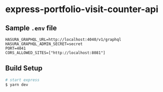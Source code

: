 # express-portfolio-visit-counter-api

## Sample `.env` file

```
HASURA_GRAPHQL_URL=http://localhost:4040/v1/graphql
HASURA_GRAPHQL_ADMIN_SECRET=secret
PORT=4041
CORS_ALLOWED_SITES=["http://localhost:8081"]
```
## Build Setup

```bash
# start express
$ yarn dev

```
